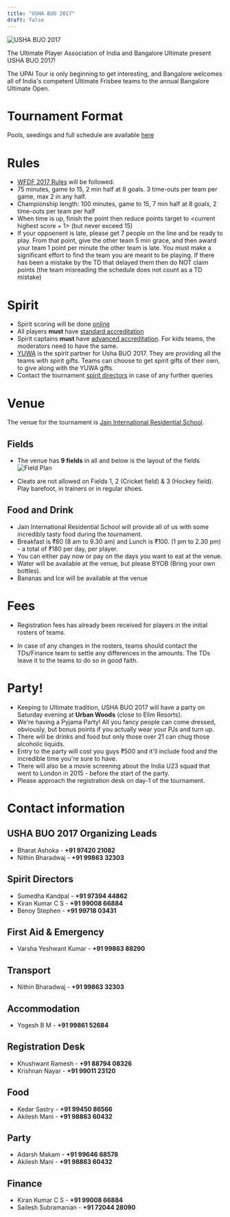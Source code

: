 ```yaml
---
title: "USHA BUO 2017"
draft: false
---
```


![USHA BUO 2017](../images/buo-2017-logo.jpg)

The Ultimate Player Association of India and Bangalore Ultimate present USHA BUO
2017!

The UPAI Tour is only beginning to get interesting, and Bangalore
welcomes all of India's competent Ultimate Frisbee teams to the annual
Bangalore Ultimate Open.

Tournament Format
=================

Pools, seedings and full schedule are available [here](http://goo.gl/stpLqv)

Rules
=====

- [WFDF 2017 Rules](https://rules.wfdf.org/) will be followed.
- 75 minutes, game to 15, 2 min half at 8 goals. 3 time-outs per team per game, max 2 in any half.
- Championship length: 100 minutes, game to 15, 7 min half at 8 goals, 2 time-outs per team per half
- When time is up, finish the point then reduce points target to <current highest score + 1> (but never exceed 15)
- If your oppoenent is late, please get 7 people on the line and be ready to
  play. From that point, give the other team 5 min grace, and then award your
  team 1 point per minute the other team is late. You must make a significant
  effort to find the team you are meant to be playing. If there has been a
  mistake by the TD that delayed them then do NOT claim points (the team
  misreading the schedule does not count as a TD mistake)

Spirit
======

- Spirit scoring will be done [online](http://bit.ly/buo-2017-scores)
- All players **must** have [standard accreditation](https://rules.wfdf.org/accreditation/accreditation-standard)
- Spirit captains **must**
  have
  [advanced accreditation](https://rules.wfdf.org/accreditation/accreditation-advanced).
  For kids teams, the moderators need to have the same.
- [YUWA](http://www.yuwa-india.org/) is the spirit partner for Usha BUO 2017.
  They are providing all the teams with spirit gifts. Teams can choose to get
  spirit gifts of their own, to give along with the YUWA gifts.
- Contact the tournament [spirit directors](#spirit-directors) in case of any further queries

Venue
=====

The venue for the tournament
is [Jain International Residential School](https://goo.gl/maps/LgG33cnJEZk).

Fields
------

- The venue has **9 fields** in all and below is the layout of the
  fields ![Field Plan](../images/buo-2017-venue-layout.jpg)

- Cleats are not allowed on Fields 1, 2 (Cricket field) & 3 (Hockey field). Play
  barefoot, in trainers or in regular shoes.

Food and Drink
--------------

- Jain International Residential School will provide all of us with some
  incredibly tasty food during the tournament.
- Breakfast is ₹80 (8 am to 9.30 am) and Lunch is ₹100. (1 pm to 2.30 pm) - a
  total of ₹180 per day, per player.
- You can either pay now or pay on the days you want to eat at the venue.
- Water will be available at the venue, but please BYOB (Bring your own
  bottles).
- Bananas and Ice will be available at the venue

Fees
====

- Registration fees has already been received for players in the
  initial rosters of teams.

- In case of any changes in the rosters, teams should contact the
  TDs/Finance team to settle any differences in the amounts. The TDs
  leave it to the teams to do so in good faith.

Party!
======

- Keeping to Ultimate tradition, USHA BUO 2017 will have a party on Saturday
  evening at **Urban Woods** (close to Elim Resorts).
- We're having a Pyjama Party! All you fancy people can come dressed, obviously,
  but bonus points if you actually wear your PJs and turn up.
- There will be drinks and food but only those over 21 can chug those alcoholic
  liquids.
- Entry to the party will cost you guys ₹500 and it'll include food and the
  incredible time you're sure to have.
- There will also be a movie screening about the India U23 squad that went to
  London in 2015 - before the start of the party.
- Please approach the registration desk on day-1 of the tournament.

Contact information
===================

USHA BUO 2017 Organizing Leads
------------------------------

- Bharat Ashoka - **+91 97420 21082**
- Nithin Bharadwaj - **+91 99863 32303**

Spirit Directors
--------------------

- Sumedha Kandpal - **+91 97394 44862**
- Kiran Kumar C S - **+91 99008 66884**
- Benoy Stephen - **+91 99718 03431**

First Aid & Emergency
---------------------

- Varsha Yeshwant Kumar - **+91 99863 88290**

Transport
---------

- Nithin Bharadwaj - **+91 99863 32303**

Accommodation
-------------

- Yogesh B M - **+91 99861 52684**

Registration Desk
-----------------

- Khushwant Ramesh - **+91 88794 08326**
- Krishnan Nayar - **+91 99011 23120**

Food
----

- Kedar Sastry - **+91 99450 86566**
- Akilesh Mani - **+91 98863 60432**

Party
-----

- Adarsh Makam - **+91 99646 68578**
- Akilesh Mani - **+91 98863 60432**

Finance
-------

- Kiran Kumar C S - **+91 99008 66884**
- Sailesh Subramanian - **+91 72044 28090**
